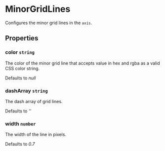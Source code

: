 # MinorGridLines

Configures the minor grid lines in the `axis`.

## Properties

### color `string`

The color of the minor grid line that accepts value in hex and rgba as a valid CSS color string.

Defaults to *null*

### dashArray `string`

The dash array of grid lines.

Defaults to *''*

### width `number`

The width of the line in pixels.

Defaults to *0.7*
